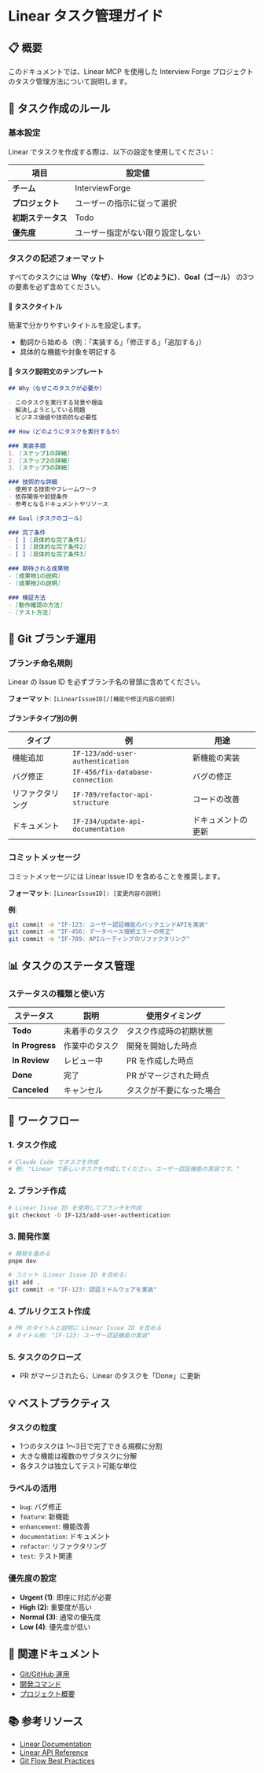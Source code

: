 # Linear タスク管理ガイド

## 📋 概要

このドキュメントでは、Linear MCP を使用した Interview Forge プロジェクトのタスク管理方法について説明します。

## 🎯 タスク作成のルール

### 基本設定

Linear でタスクを作成する際は、以下の設定を使用してください：

| 項目 | 設定値 |
|------|--------|
| **チーム** | InterviewForge |
| **プロジェクト** | ユーザーの指示に従って選択 |
| **初期ステータス** | Todo |
| **優先度** | ユーザー指定がない限り設定しない |

### タスクの記述フォーマット

すべてのタスクには **Why（なぜ）**、**How（どのように）**、**Goal（ゴール）** の3つの要素を必ず含めてください。

#### 📝 タスクタイトル

簡潔で分かりやすいタイトルを設定します。
- 動詞から始める（例：「実装する」「修正する」「追加する」）
- 具体的な機能や対象を明記する

#### 📄 タスク説明文のテンプレート

```markdown
## Why（なぜこのタスクが必要か）

- このタスクを実行する背景や理由
- 解決しようとしている問題
- ビジネス価値や技術的な必要性

## How（どのようにタスクを実行するか）

### 実装手順
1. [ステップ1の詳細]
2. [ステップ2の詳細]
3. [ステップ3の詳細]

### 技術的な詳細
- 使用する技術やフレームワーク
- 依存関係や前提条件
- 参考となるドキュメントやリソース

## Goal（タスクのゴール）

### 完了条件
- [ ] [具体的な完了条件1]
- [ ] [具体的な完了条件2]
- [ ] [具体的な完了条件3]

### 期待される成果物
- [成果物1の説明]
- [成果物2の説明]

### 検証方法
- [動作確認の方法]
- [テスト方法]
```

## 🌿 Git ブランチ運用

### ブランチ命名規則

Linear の Issue ID を必ずブランチ名の冒頭に含めてください。

**フォーマット**: `[LinearIssueID]/[機能や修正内容の説明]`

#### ブランチタイプ別の例

| タイプ | 例 | 用途 |
|--------|-----|------|
| 機能追加 | `IF-123/add-user-authentication` | 新機能の実装 |
| バグ修正 | `IF-456/fix-database-connection` | バグの修正 |
| リファクタリング | `IF-789/refactor-api-structure` | コードの改善 |
| ドキュメント | `IF-234/update-api-documentation` | ドキュメントの更新 |

### コミットメッセージ

コミットメッセージには Linear Issue ID を含めることを推奨します。

**フォーマット**: `[LinearIssueID]: [変更内容の説明]`

**例**:
```bash
git commit -m "IF-123: ユーザー認証機能のバックエンドAPIを実装"
git commit -m "IF-456: データベース接続エラーの修正"
git commit -m "IF-789: APIルーティングのリファクタリング"
```

## 📊 タスクのステータス管理

### ステータスの種類と使い方

| ステータス | 説明 | 使用タイミング |
|------------|------|----------------|
| **Todo** | 未着手のタスク | タスク作成時の初期状態 |
| **In Progress** | 作業中のタスク | 開発を開始した時点 |
| **In Review** | レビュー中 | PR を作成した時点 |
| **Done** | 完了 | PR がマージされた時点 |
| **Canceled** | キャンセル | タスクが不要になった場合 |

## 🔄 ワークフロー

### 1. タスク作成
```bash
# Claude Code でタスクを作成
# 例: "Linear で新しいタスクを作成してください。ユーザー認証機能の実装です。"
```

### 2. ブランチ作成
```bash
# Linear Issue ID を使用してブランチを作成
git checkout -b IF-123/add-user-authentication
```

### 3. 開発作業
```bash
# 開発を進める
pnpm dev

# コミット（Linear Issue ID を含める）
git add .
git commit -m "IF-123: 認証ミドルウェアを実装"
```

### 4. プルリクエスト作成
```bash
# PR のタイトルと説明に Linear Issue ID を含める
# タイトル例: "IF-123: ユーザー認証機能の実装"
```

### 5. タスクのクローズ
- PR がマージされたら、Linear のタスクを「Done」に更新

## 💡 ベストプラクティス

### タスクの粒度
- 1つのタスクは 1〜3日で完了できる規模に分割
- 大きな機能は複数のサブタスクに分解
- 各タスクは独立してテスト可能な単位

### ラベルの活用
- `bug`: バグ修正
- `feature`: 新機能
- `enhancement`: 機能改善
- `documentation`: ドキュメント
- `refactor`: リファクタリング
- `test`: テスト関連

### 優先度の設定
- **Urgent (1)**: 即座に対応が必要
- **High (2)**: 重要度が高い
- **Normal (3)**: 通常の優先度
- **Low (4)**: 優先度が低い

## 🔗 関連ドキュメント

- [Git/GitHub 運用](./git-workflow.md)
- [開発コマンド](./development-commands.md)
- [プロジェクト概要](./project-overview.md)

## 📚 参考リソース

- [Linear Documentation](https://linear.app/docs)
- [Linear API Reference](https://developers.linear.app/docs/graphql/working-with-the-graphql-schema)
- [Git Flow Best Practices](https://www.atlassian.com/git/tutorials/comparing-workflows/gitflow-workflow)